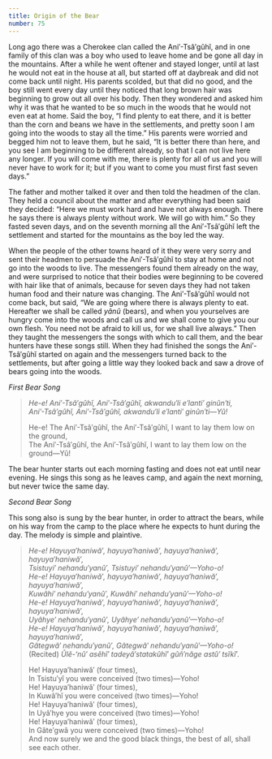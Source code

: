 ```yaml
---
title: Origin of the Bear
number: 75
---
```

Long ago there was a Cherokee clan called the Ani′-Tsâ′gûhĭ, and in one family of this clan was a boy who used to leave home and be gone all day in the mountains. After a while he went oftener and stayed longer, until at last he would not eat in the house at all, but started off at daybreak and did not come back until night. His parents scolded, but that did no good, and the boy still went every day until they noticed that long brown hair was beginning to grow out all over his body. Then they wondered and asked him why it was that he wanted to be so much in the woods that he would not even eat at home. Said the boy, “I find plenty to eat there, and it is better than the corn and beans we have in the settlements, and pretty soon I am going into the woods to stay all the time.” His parents were worried and begged him not to leave them, but he said, “It is better there than here, and you see I am beginning to be different already, so that I can not live here any longer. If you will come with me, there is plenty for all of us and you will never have to work for it; but if you want to come you must first fast seven days.”

The father and mother talked it over and then told the headmen of the clan. They held a council about the matter and after everything had been said they decided: “Here we must work hard and have not always enough. There he says there is always plenty without work. We will go with him.” So they fasted seven days, and on the seventh morning all the Ani′-Tsâ′gûhĭ left the settlement and started for the mountains as the boy led the way.

When the people of the other towns heard of it they were very sorry and sent their headmen to persuade the Ani′-Tsâ′gûhĭ to stay at home and not go into the woods to live. The messengers found them already on the way, and were surprised to notice that their bodies were beginning to be covered with hair like that of animals, because for seven days they had not taken human food and their nature was changing. The Ani′-Tsâ′gûhĭ would not come back, but said, “We are going where there is always plenty to eat. Hereafter we shall be called _yânû_ (bears), and when you yourselves are hungry come into the woods and call us and we shall come to give you our own flesh. You need not be afraid to kill us, for we shall live always.” Then they taught the messengers the songs with which to call them, and the bear hunters have these songs still. When they had finished the songs the Ani′-Tsâ′gûhĭ started on again and the messengers turned back to the settlements, but after going a little way they looked back and saw a drove of bears going into the woods.

_First Bear Song_

  > _He-e! Ani′-Tsâ′gûhĭ, Ani′-Tsâ′gûhĭ, akwandu′li e′lanti′ ginûn′ti,_<br />
  > _Ani′-Tsâ′gûhĭ, Ani′-Tsâ′gûhĭ, akwandu′li e′lanti′ ginûn′ti—Yû!_
  > 
  > He-e! The Ani′-Tsâ′gûhĭ, the Ani′-Tsâ′gûhĭ, I want to lay them low on the ground,<br />
  > The Ani′-Tsâ′gûhĭ, the Ani′-Tsâ′gûhĭ, I want to lay them low on the ground—Yû!

The bear hunter starts out each morning fasting and does not eat until near evening. He sings this song as he leaves camp, and again the next morning, but never twice the same day.

_Second Bear Song_

This song also is sung by the bear hunter, in order to attract the bears, while on his way from the camp to the place where he expects to hunt during the day. The melody is simple and plaintive.

  > _He-e! Hayuya′haniwă′, hayuya′haniwă′, hayuya′haniwă′, hayuya′haniwă′,_<br />
  > _Tsistuyi′ nehandu′yanû′, Tsistuyi′ nehandu′yanû′—Yoho-o!_<br />
  > _He-e! Hayuya′haniwă′, hayuya′haniwă′, hayuya′haniwă′, hayuya′haniwă′,_<br />
  > _Kuwâhi′ nehandu′yanû′, Kuwâhi′ nehandu′yanû′—Yoho-o!_<br />
  > _He-e! Hayuya′haniwă′, hayuya′haniwă′, hayuya′haniwă′, hayuya′haniwă′,_<br />
  > _Uyâhye′ nehandu′yanû′, Uyâhye′ nehandu′yanû′—Yoho-o!_<br />
  > _He-e! Hayuya′haniwă′, hayuya′haniwă′, hayuya′haniwă′, hayuya′haniwă′,_<br />
  > _Gâtegwâ′ nehandu′yanû′, Gâtegwâ′ nehandu′yanû′—Yoho-o!_<br />
  > (Recited)
  > _Ûlĕ-ʻnû′ asĕhĭ′ tadeyâ′statakûhĭ′ gûñ′năge astû′ tsĭkĭ′._
  > 
  > He! Hayuya′haniwă′ (four times),<br />
  > In Tsistu′yĭ you were conceived (two times)—Yoho!<br />
  > He! Hayuya′haniwă′ (four times),<br />
  > In Kuwâ′hĭ you were conceived (two times)—Yoho!<br />
  > He! Hayuya′haniwă′ (four times),<br />
  > In Uyâ′hye you were conceived (two times)—Yoho!<br />
  > He! Hayuya′haniwă′ (four times),<br />
  > In Gâte′gwâ you were conceived (two times)—Yoho!<br />
  > And now surely we and the good black things, the best of all, shall see each other.
